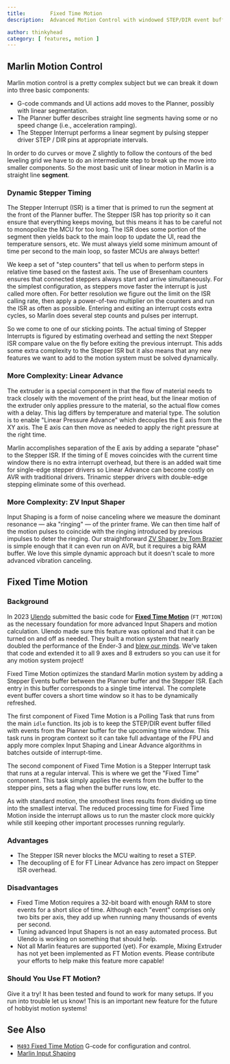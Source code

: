 ```yaml
---
title:        Fixed Time Motion
description:  Advanced Motion Control with windowed STEP/DIR event buffer

author: thinkyhead
category: [ features, motion ]
---
```


## Marlin Motion Control
Marlin motion control is a pretty complex subject but we can break it down into three basic components:
 - G-code commands and UI actions add moves to the Planner, possibly with linear segmentation.
 - The Planner buffer describes straight line segments having some or no speed change (i.e., acceleration ramping).
 - The Stepper Interrupt performs a linear segment by pulsing stepper driver STEP / DIR pins at appropriate intervals.

In order to do curves or move Z slightly to follow the contours of the bed leveling grid we have to do an intermediate step to break up the move into smaller components. So the most basic unit of linear motion in Marlin is a straight line **segment**.

### Dynamic Stepper Timing
The Stepper Interrupt (ISR) is a timer that is primed to run the segment at the front of the Planner buffer. The Stepper ISR has top priority so it can ensure that everything keeps moving, but this means it has to be careful not to monopolize the MCU for too long. The ISR does some portion of the segment then yields back to the main loop to update the UI, read the temperature sensors, etc. We must always yield some minimum amount of time per second to the main loop, so faster MCUs are always better!

We keep a set of "step counters" that tell us when to perform steps in relative time based on the fastest axis. The use of Bresenham counters ensures that connected steppers always start and arrive simultaneously. For the simplest configuration, as steppers move faster the interrupt is just called more often. For better resolution we figure out the limit on the ISR calling rate, then apply a power-of-two multiplier on the counters and run the ISR as often as possible. Entering and exiting an interrupt costs extra cycles, so Marlin does several step counts and pulses per interrupt.

So we come to one of our sticking points. The actual timing of Stepper Interrupts is figured by estimating overhead and setting the next Stepper ISR compare value on the fly before exiting the previous interrupt. This adds some extra complexity to the Stepper ISR but it also means that any new features we want to add to the motion system must be solved dynamically.

### More Complexity: Linear Advance
The extruder is a special component in that the flow of material needs to track closely with the movement of the print head, but the linear motion of the extruder only applies pressure to the material, so the actual flow comes with a delay. This lag differs by temperature and material type. The solution is to enable "Linear Pressure Advance" which decouples the E axis from the XY axis. The E axis can then move as needed to apply the right pressure at the right time.

Marlin accomplishes separation of the E axis by adding a separate "phase" to the Stepper ISR. If the timing of E moves coincides with the current time window there is no extra interrupt overhead, but there is an added wait time for single-edge stepper drivers so Linear Advance can become costly on AVR with traditional drivers. Trinamic stepper drivers with double-edge stepping eliminate some of this overhead.

### More Complexity: ZV Input Shaper
Input Shaping is a form of noise canceling where we measure the dominant resonance — aka "ringing" — of the printer frame. We can then time half of the motion pulses to coincide with the ringing introduced by previous impulses to deter the ringing. Our straightforward [ZV Shaper by Tom Brazier](http://tomblog.firstsolo.net/index.php/reflections-on-input-shaping/) is simple enough that it can even run on AVR, but it requires a big RAM buffer. We love this simple dynamic approach but it doesn't scale to more advanced vibration canceling.

## Fixed Time Motion

### Background
In 2023 [Ulendo](//ulendo.io) submitted the basic code for [**Fixed Time Motion**](/docs/gcode/M493.html) (`FT_MOTION`) as the necessary foundation for more advanced Input Shapers and motion calculation. Ulendo made sure this feature was optional and that it can be turned on and off as needed. They built a motion system that nearly doubled the performance of the Ender-3 and [blew our minds](//news.engin.umich.edu/2022/05/university-developed-software-that-doubles-3d-printing-speeds-hits-the-market/). We've taken that code and extended it to all 9 axes and 8 extruders so you can use it for any motion system project!

Fixed Time Motion optimizes the standard Marlin motion system by adding a Stepper Events buffer between the Planner buffer and the Stepper ISR. Each entry in this buffer corresponds to a single time interval. The complete event buffer covers a short time window so it has to be dynamically refreshed.

The first component of Fixed Time Motion is a Polling Task that runs from the main `idle` function. Its job is to keep the STEP/DIR event buffer filled with events from the Planner buffer for the upcoming time window. This task runs in program context so it can take full advantage of the FPU and apply more complex Input Shaping and Linear Advance algorithms in batches outside of interrupt-time.

The second component of Fixed Time Motion is a Stepper Interrupt task that runs at a regular interval. This is where we get the "Fixed Time" component. This task simply applies the events from the buffer to the stepper pins, sets a flag when the buffer runs low, etc.

As with standard motion, the smoothest lines results from dividing up time into the smallest interval. The reduced processing time for Fixed Time Motion inside the interrupt allows us to run the master clock more quickly while still keeping other important processes running regularly.

### Advantages
- The Stepper ISR never blocks the MCU waiting to reset a STEP.
- The decoupling of E for FT Linear Advance has zero impact on Stepper ISR overhead.

### Disadvantages
- Fixed Time Motion requires a 32-bit board with enough RAM to store events for a short slice of time. Although each "event" comprises only two bits per axis, they add up when running many thousands of events per second.
- Tuning advanced Input Shapers is not an easy automated process. But Ulendo is working on something that should help.
- Not all Marlin features are supported (yet). For example, Mixing Extruder has not yet been implemented as FT Motion events. Please contribute your efforts to help make this feature more capable!

### Should You Use FT Motion?
Give it a try! It has been tested and found to work for many setups. If you run into trouble let us know! This is an important new feature for the future of hobbyist motion systems!

## See Also
- [`M493` Fixed Time Motion](/docs/gcode/M493.html) G-code for configuration and control.
- [Marlin Input Shaping](/docs/features/input_shaping.html)
